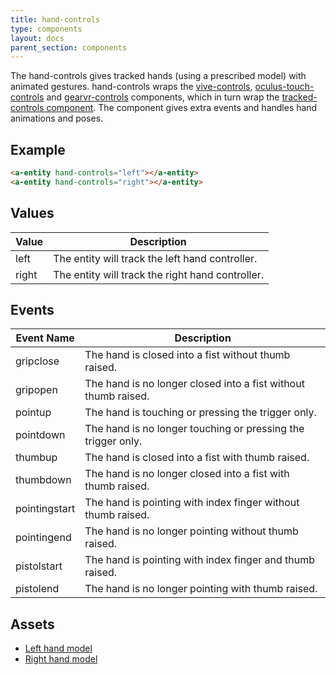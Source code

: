 ```yaml
---
title: hand-controls
type: components
layout: docs
parent_section: components
---
```


[tracked]: ./tracked-controls.md
[vive]: ./vive-controls.md
[oculustouch]: ./oculus-touch-controls.md
[gearvr]: ./gearvr-controls.md

The hand-controls gives tracked hands (using a prescribed model) with animated
gestures. hand-controls wraps the [vive-controls][vive], [oculus-touch-controls][oculustouch]
and [gearvr-controls][gearvr] components, which in turn wrap the
[tracked-controls component][tracked]. The component gives extra events and
handles hand animations and poses.

## Example

```html
<a-entity hand-controls="left"></a-entity>
<a-entity hand-controls="right"></a-entity>
```

## Values

| Value | Description                                      |
|-------|--------------------------------------------------|
| left  | The entity will track the left hand controller.  |
| right | The entity will track the right hand controller. |

## Events

| Event Name    | Description                                                    |
| ----------    | -----------                                                    |
| gripclose     | The hand is closed into a fist without thumb raised.           |
| gripopen      | The hand is no longer closed into a fist without thumb raised. |
| pointup       | The hand is touching or pressing the trigger only.             |
| pointdown     | The hand is no longer touching or pressing the trigger only.   |
| thumbup       | The hand is closed into a fist with thumb raised.              |
| thumbdown     | The hand is no longer closed into a fist with thumb raised.    |
| pointingstart | The hand is pointing with index finger without thumb raised.   |
| pointingend   | The hand is no longer pointing without thumb raised.           |
| pistolstart   | The hand is pointing with index finger and thumb raised.       |
| pistolend     | The hand is no longer pointing with thumb raised.              |

## Assets

- [Left hand model](https://cdn.aframe.io/controllers/oculus-hands/leftHand.json)
- [Right hand model](https://cdn.aframe.io/controllers/oculus-hands/rightHand.json)
